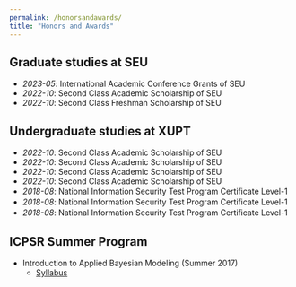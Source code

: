 ```yaml
---
permalink: /honorsandawards/
title: "Honors and Awards"
---
```



## Graduate studies at SEU
- *2023-05*: International Academic Conference Grants of SEU
- *2022-10*: Second Class Academic Scholarship of SEU
- *2022-10*: Second Class Freshman Scholarship of SEU


## Undergraduate studies at XUPT
- *2022-10*: Second Class Academic Scholarship of SEU
- *2022-10*: Second Class Academic Scholarship of SEU
- *2022-10*: Second Class Academic Scholarship of SEU
- *2022-10*: Second Class Academic Scholarship of SEU
- *2018-08*: National Information Security Test Program Certiﬁcate Level-1
- *2018-08*: National Information Security Test Program Certiﬁcate Level-1
- *2018-08*: National Information Security Test Program Certiﬁcate Level-1

## ICPSR Summer Program
- Introduction to Applied Bayesian Modeling (Summer 2017)
    - [Syllabus](/files/pdf/teaching/bayes2017.pdf)
